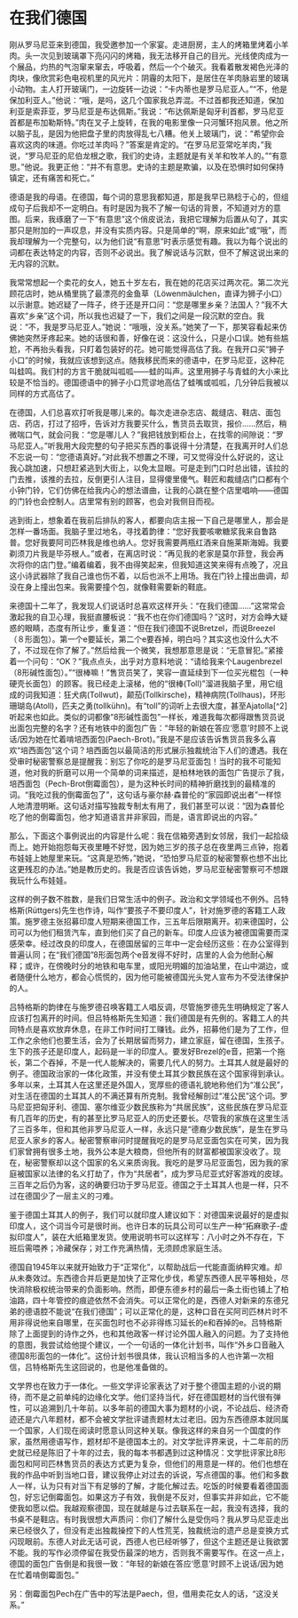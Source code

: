 # 在我们德国

刚从罗马尼亚来到德国，我受邀参加一个家宴。走进厨房，主人的烤箱里烤着小羊肉。头一次见到玻璃罩下亮闪闪的烤箱，我无法移开自己的目光。光线使肉成为一个展品，灼热的气泡窜来窜去，呼吸着，然后一个个破灭。我看着散发褐色光泽的肉块，像欣赏彩色电视机里的风光片：阴霾的太阳下，是居住在羊肉脉岩里的玻璃小动物。主人打开玻璃门，一边旋转一边说：“卡内蒂也是罗马尼亚人。”“不，他是保加利亚人。”他说：“哦，是吗，这几个国家我总弄混。不过首都我还知道，保加利亚是索菲亚，罗马尼亚是布达佩斯。”我说：“布达佩斯是匈牙利首都，罗马尼亚首都是布加勒斯特。”肉在叉子上旋转，在我的电影里像一只河蟹环抱风景。他之所以脑子乱，是因为他把盘子里的肉放得乱七八糟。他关上玻璃门，说：“希望你会喜欢这肉的味道。你吃过羊肉吗？”答案是肯定的。“在罗马尼亚常吃羊肉，”我说，“罗马尼亚的尼伯龙根之歌，我们的史诗，主题就是有关羊和牧羊人的。”“有意思。”他说。我更正他：“并不有意思。史诗的主题是欺骗，以及在恐惧时如何保持镇定，还有痛苦和死亡。”

德语是我的母语。在德国，每个词的意思我都知道，那是我早已熟稔于心的，但组成句子后我却不一定明白。有时是因为我不了解一句话的背景，不知道对方的意图。后来，我琢磨了一下“有意思”这个俏皮说法，我把它理解为后置从句了，其实那只是附加的一声叹息，并没有实质内容。只是简单的“啊，原来如此”或“哦”，而我却理解为一个完整句，以为他们说“有意思”时表示感觉有趣。我以为每个说出的词都在表达特定的内容，否则不必说出。我了解说话与沉默，但不了解这说出来的无内容的沉默。

我常常想起一个卖花的女人，她五十岁左右，我在她的花店买过两次花。第二次光顾花店时，她从桶里挑了最漂亮的金鱼草（Löwenmäulchen，直译为狮子小口）以示谢意。她迟疑了一阵子，终于还是开口问：“您是哪里乡亲？法国人？”我不大喜欢“乡亲”这个词，所以我也迟疑了一下，我们之间是一段沉默的空白。我说：“不，我是罗马尼亚人。”她说：“哦哦，没关系。”她笑了一下，那笑容看起来仿佛她突然牙疼起来。她的话很和善，好像在说：这没什么，只是小口误。她有些尴尬，不再抬头看我，只盯着包装好的花。她可能觉得高估了我。在我开口买“狮子小口”的时候，我就应该想到这点。随我移民而来的德语中，在罗马尼亚，这种花叫蛙鸣。我们村的方言干脆就叫呱呱——蛙的叫声。这里用狮子与青蛙的大小来比较是不恰当的。德国德语中的狮子小口荒谬地高估了蛙嘴或呱呱，几分钟后我被以同样的方式高估了。

在德国，人们总喜欢打听我是哪儿来的。每次走进杂志店、裁缝店、鞋店、面包店、药店，打过了招呼，告诉对方我要买什么，售货员去取货，报价……然后，稍微喘口气，就会问我：“您是哪儿人？”我把钱放到柜台上，在找零的间隙说：“罗马尼亚人。”听我用大段完整的句子把买东西的事说得十分清楚，在我离开时人们总不忘说一句：“您德语真好。”对此我不想置之不理，可又觉得没什么好说的，这让我心跳加速，只想赶紧逃到大街上，以免太显眼。可是走到门口时总出错，该拉的门去推，该推的去拉，反倒更引人注目，显得傻里傻气。鞋匠和裁缝店门口都有个小钟门铃，它们仿佛在给我内心的想法谱曲，让我的心跳在整个店里唱响——德国的门铃也会控制人。店里常有别的顾客，也会对我侧目而视。

逃到街上，想象着在我前后排队的客人，都要向店主报一下自己是哪里人，那会是怎样一番场面。我脑子里过地名，寻找着韵律：“您好我要咳嗽糖浆我来自鲁路普。您好我要阿司匹林我是维也纳人。您好我需要两瓶红酒来自施莱斯海姆。我要剃须刀片我是毕芬根人。”或者，在离店时说：“再见我的老家是莫尔菲登，我会再次将你的店门登。”编着编着，我不由得笑起来，但我知道这笑来得有点晚了，况且这小诗武器除了我自己谁也伤不着，以后也派不上用场。我在门铃上撞出曲调，却没在身上撞出包来。我需要撞个包，就像鞋需要新的鞋底。

来德国十二年了，我发现人们说话时总喜欢这样开头：“在我们德国……”这常常会激起我的自卫心理，我挺直腰板说：“我不也在你们德国吗？”这时，对方会睁大疑惑的眼睛，态度有所让步，重复道：“但在我们德国不说Bretzel，而说Breezel（８形面包）。第一个e要延长，第二个e要吞掉，明白吗？其实这也没什么大不了，不过现在你了解了。”然后给我一个微笑，我想那意思是说：“无意冒犯。”紧接着一个问句：“OK？”我点点头，出乎对方意料地说：“请给我来个Laugenbrezel（8形碱性面包）。”“很棒嘛！”售货员笑了，笑容一直延续到下一位买光棍包（一种硬壳长面包）的顾客。我已经走上滚梯，他的“很棒(Toll)”溜进我脑子里，用它组成的词我知道：狂犬病(Tollwut)，颠茄(Tollkirsche)，精神病院(Tollhaus)，环形珊瑚岛(Atoll)，匹夫之勇(tollkühn)。有“toll”的词听上去很大度，甚至Ajatolla[^2]听起来也如此。类似的词都像“8形碱性面包”一样长，难道我每次都得跟售货员说出面包完整的名字？还有地铁中的面包广告：“年轻的新娘在答应‘愿意’时顾不上说话/因为她在忙着啃培西面包(Paech-Brot)。”我是不是应该告诉售货员我多么喜欢“培西面包”这个词？培西面包以最简洁的形式展示独裁统治下人们的遭遇。我在受审时秘密警察总是提醒我：别忘了你吃的是罗马尼亚面包！当时的我不可能知道，他对我的折磨可以用一个简单的词来描述，是柏林地铁的面包广告提示了我，培西面包（Pech-Brot倒霉面包），是为这种长时间的精神折磨找到的最精准的词。“我吃过我的倒霉面包了”，这句话与豪尔赫·森普伦的“家园即说出者”一样惊人地清澄明晰。这句话对描写独裁专制太有用了，我们甚至可以说：“因为森普伦吃了他的倒霉面包，他才知道语言并非家园，而是，语言即说出的内容。”

那么，下面这个事例说出的内容是什么呢：我在信箱旁遇到女邻居，我们一起拾级而上。她开始抱怨每天夜里睡不好觉，因为她三岁的孩子总在夜里两三点钟，抱着布娃娃上她屋里来玩。“这真是恐怖，”她说，“恐怕罗马尼亚的秘密警察也想不出比这更残忍的办法。”她是教历史的。我是否应该告诉她，罗马尼亚秘密警察可不想跟我玩什么布娃娃。

这样的例子数不胜数，是我们日常生活中的例子。政治和文学领域也不例外。吕特格斯(Rüttgers)先生也作诗，叫作“要孩子不要印度人”，针对施罗德的客籍工人政策。施罗德主张招募印度人短期来德国工作，三五年后限期离开。初来德国时，公司可以为他们租赁汽车，直到他们买了自己的新车。印度人应该为被德国需要而深感荣幸。经过改良的印度人，在德国居留的三年中一定会经历这些：在办公室得到普遍认同；在“我们德国”8形面包两个e音发得不好时，店里的人会为他耐心解释；或许，在傍晚时分的地铁和电车里，或阳光明媚的加油站里，在山中湖边，或者随便什么地方，都会心慌慌的，因为他可能被德国光头党人宣布为不受法律保护的人。

吕特格斯的韵律在与施罗德召唤客籍工人唱反调，尽管施罗德先生明确规定了客人应该打包离开的时间。但吕特格斯先生知道：我们德国是有先例的。客籍工人的共同特点是喜欢放弃休息，在非工作时间打工赚钱。此外，招募他们是为了工作，但工作之余他们也要生活，会为了长期居留而努力，建立家庭，留在德国，生孩子。生下的孩子还是印度人，起码是一半的印度人。要发好Brezel的e音，把第一个拖长，第二个吞掉，不是一代人能解决的，需要几代人的努力。土耳其人就是最好的例子。德国政治家的一体化政策，并没有使土耳其少数民族在这个国家得到承认。多年以来，土耳其人在这里还是外国人，宽厚些的德语礼貌地称他们为“准公民”，对生活在德国的土耳其人的不满还算有所克制。我曾经解剖过“准公民”这个词。罗马尼亚把匈牙利、德国、塞尔维亚少数民族称为“共居民族”，这些民族在罗马尼亚有几百年的历史，有的甚至比罗马尼亚人的历史还要长。尽管我的家族在这里生活了三百多年，但和其他非罗马尼亚人一样，永远只是“德裔少数民族”，是生在罗马尼亚人家乡的客人。秘密警察审问时提醒我吃的是罗马尼亚面包实在可笑，因为我们家曾拥有很多土地，我外公本是大粮商，但他所有的财富都被国家没收了。现在，秘密警察却以这个国家的名义来质询我。我吃的是罗马尼亚面包，因为我的家庭被国家以法律的名义打劫了，作为“共居者”，成为罗马尼亚式好客游戏的皮球。三百年之后仍为客，这的确要归功于罗马尼亚。德国之于土耳其人也是一样，只不过在德国少了一层主义的刁难。

鉴于德国土耳其人的例子，我们可以就印度人建议如下：对德国来说最好的是虚拟印度人，这个词当今可是很时尚。也许日本的玩具公司可以生产一种“拓麻歌子-虚拟印度人”，装在大纸箱里发货。使用说明书可以这样写：八小时之外不存在，下班后需喂养；冷藏保存；对工作充满热情，无须顾虑家庭生活。

德国自1945年以来就开始致力于“正常化”，以帮助战后一代能直面纳粹灾难。却从未奏效过。东西德合并后更是加快了正常化步伐，希望东西德人民平等相处，尽快消除极权统治带来的负面影响。然而，即便东德乡村的最后一条土街也铺上了柏油路，四十年管控的痕迹依然不会消失。可以正常化的是，西德人对新来的东德兄弟的德语腔不能说“在我们德国”；可以正常化的是，这种口音在买阿司匹林片时不用非得说他来自哪里，在买面包时也不必非得练习延长的e和吞掉的e。吕特格斯除了上面提到的诗作之外，也和其他政客一样讨论外国人融入的问题。为了支持他的意图，我尝试给他提个建议，一个一句话的一体化计划书，叫作“外乡口音融入德国8形面包的一体化”。这份计划书很具体，我认识相当多的人也许第一次相信，吕特格斯先生这回说的，也是他准备做的。

文学界也在致力于一体化。一些文学评论家表达了对于整个德国主题的小说的期待，而不是之前单纯的边缘化文学。他们坚持当代，好在德国题材的当代很有弹性，可以追溯到几十年前。以多年前的德国大事为题材的小说，不论战后、经济奇迹还是六八年题材，都不会被文学批评谴责题材太过老旧。因为东西德原本就同属一个国家，人们现在阅读时愿意认同这种关联。像我这样的来自另一个国度的作家，虽然用德语写作，题材却不是德国本土的。对文学批评界来说，十二年前的历史就已经是陈旧了十年的过去，我的每本书都遇到过这种情况：文学批评家比8形面包和阿司匹林售货员的表达方式更为复杂，但他们的用意是一样的。他们也想在我的作品中听到当地口音，建议我停止对过去的诉说，写点德国的事。他们和多数人一样，认为只有对当下有足够的了解，才能化解过去。吃饭的时候要看着德国面包，好忘记倒霉面包。如果这方子有效，我倒是不反对，但事实并非如此，它不能使我如愿以偿。我越观察德国，现在就越是与过去联系在一起，我没有选择，我的书桌不是鞋店。有时我很想大声质问：你们了解什么是受伤吗？我从罗马尼亚走出来已经很久了，但没有走出独裁操控下的人性荒芜，独裁统治的遗产总是变换方式闪现眼前。东德人对此无话可说，西德人也已经听够了，但这个主题还是让我欲罢不能。我的写作必须停留在我受伤最深的地方，否则我不需要写作。在这一点上，德国的面包广告倒是和我很一致：“年轻的新娘在答应‘愿意’时顾不上说话/因为她在忙着啃倒霉面包。”

另：倒霉面包Pech在广告中的写法是Paech，但，借用卖花女人的话，“这没关系。”